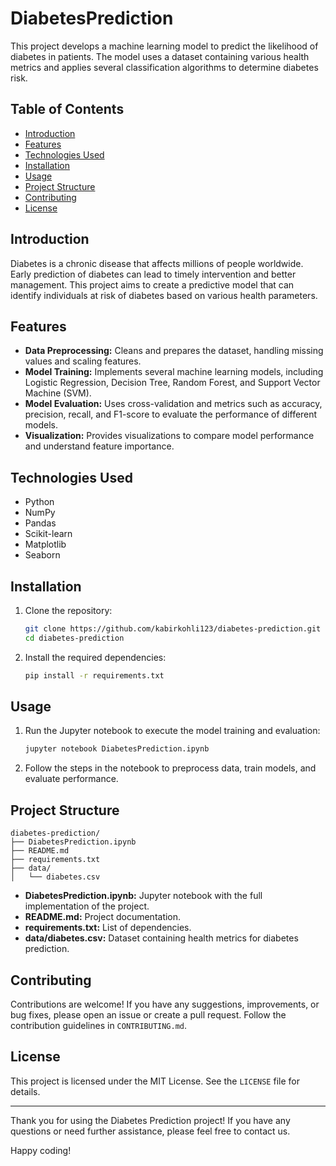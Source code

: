 # DiabetesPrediction

This project develops a machine learning model to predict the likelihood of diabetes in patients. The model uses a dataset containing various health metrics and applies several classification algorithms to determine diabetes risk.

## Table of Contents

- [Introduction](#introduction)
- [Features](#features)
- [Technologies Used](#technologies-used)
- [Installation](#installation)
- [Usage](#usage)
- [Project Structure](#project-structure)
- [Contributing](#contributing)
- [License](#license)

## Introduction

Diabetes is a chronic disease that affects millions of people worldwide. Early prediction of diabetes can lead to timely intervention and better management. This project aims to create a predictive model that can identify individuals at risk of diabetes based on various health parameters.

## Features

- **Data Preprocessing:** Cleans and prepares the dataset, handling missing values and scaling features.
- **Model Training:** Implements several machine learning models, including Logistic Regression, Decision Tree, Random Forest, and Support Vector Machine (SVM).
- **Model Evaluation:** Uses cross-validation and metrics such as accuracy, precision, recall, and F1-score to evaluate the performance of different models.
- **Visualization:** Provides visualizations to compare model performance and understand feature importance.

## Technologies Used

- Python
- NumPy
- Pandas
- Scikit-learn
- Matplotlib
- Seaborn

## Installation

1. Clone the repository:
   ```bash
   git clone https://github.com/kabirkohli123/diabetes-prediction.git
   cd diabetes-prediction
   ```

2. Install the required dependencies:
   ```bash
   pip install -r requirements.txt
   ```

## Usage

1. Run the Jupyter notebook to execute the model training and evaluation:
   ```bash
   jupyter notebook DiabetesPrediction.ipynb
   ```

2. Follow the steps in the notebook to preprocess data, train models, and evaluate performance.

## Project Structure

```
diabetes-prediction/
├── DiabetesPrediction.ipynb
├── README.md
├── requirements.txt
├── data/
│   └── diabetes.csv
```

- **DiabetesPrediction.ipynb:** Jupyter notebook with the full implementation of the project.
- **README.md:** Project documentation.
- **requirements.txt:** List of dependencies.
- **data/diabetes.csv:** Dataset containing health metrics for diabetes prediction.

## Contributing

Contributions are welcome! If you have any suggestions, improvements, or bug fixes, please open an issue or create a pull request. Follow the contribution guidelines in `CONTRIBUTING.md`.

## License

This project is licensed under the MIT License. See the `LICENSE` file for details.

---

Thank you for using the Diabetes Prediction project! If you have any questions or need further assistance, please feel free to contact us.

Happy coding!
